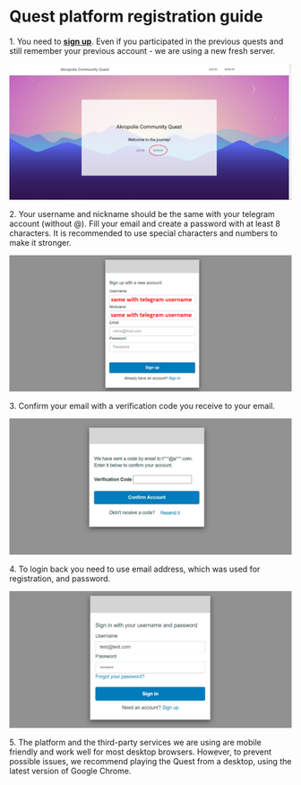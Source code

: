 # Quest platform registration guide

1\. You need to [**sign up**](https://quest.akropolisnetwork.com). Even if you participated in the previous quests and still remember your previous account - we are using a new fresh server. 

<img src="/images/qreg/1.png" alt="drawing" />

2\. Your username and nickname should be the same with your telegram account (without @). Fill your email and create a password with at least 8 characters. It is recommended to use special characters and numbers to make it stronger. 

<img src="/images/qreg/2.png" alt="drawing" />
 
3\. Confirm your email with a verification code you receive to your email.

<img src="/images/qreg/3.jpg" alt="drawing" /> 

4\. To login back you need to use email address, which was used for registration, and password.

<img src="/images/qreg/4.png" alt="drawing" /> 

5\. The platform and the third-party services we are using are mobile friendly and work well for most desktop browsers. However, to prevent possible issues, we recommend playing the Quest from a desktop, using the latest version of Google Chrome. 
